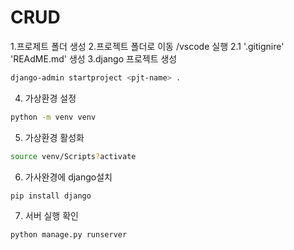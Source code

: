 # CRUD

1.프로제트 폴더 생성
2.프로젝트 폴더로 이동 /vscode 실행
    2.1 '.gitignire' 'REAdME.md' 생성
3.django 프로젝트 생성
```bash
django-admin startproject <pjt-name> .
```

4. 가상환경 설정
```bash
python -m venv venv
```

5. 가상환경 활성화
```bash
source venv/Scripts?activate
```
6. 가사완경에 django설치
```bash
pip install django
```

7. 서버 실행 확인
```bash 
python manage.py runserver
```